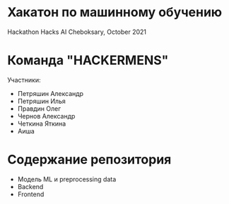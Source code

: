 # Хакатон по машинному обучению
Hackathon Hacks AI Cheboksary, October 2021
# Команда "HACKERMENS"
Участники:
- Петряшин Александр
- Петряшин Илья
- Правдин Олег
- Чернов Александр
- Четкина Яткина
- Аиша
# Содержание репозитория
- Модель ML и preprocessing data
- Backend
- Frontend
